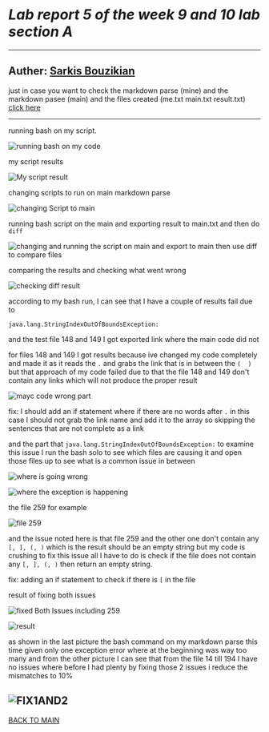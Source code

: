 
# ***Lab report 5 of the week 9 and 10 lab section A***
---
Auther: **[Sarkis Bouzikian](https://github.com/oplikos)**
---

just in case you want to check the markdown parse (mine) and the markdown pasee (main) and the files created (me.txt main.txt result.txt)
[click here](https://github.com/oplikos/markdown-parse/tree/main/markdown-parse-main-week9)

---

running bash on my script.

![running bash on my code](mtScript.jpg)

my script results

![My script result](myscriptresult.jpg)

changing scripts to run on main markdown parse

![changing Script to main](mainscript.jpg)

running bash script on the main and exporting result to main.txt and then do ```diff```

![changing and running the script on main and export to main then use diff to compare files](changingandrunningbashtomaintxt.jpg)

comparing the results and checking what went wrong 

![checking diff result](checkindiffresult.jpg)

according to my bash run, I can see that I have a couple of results fail due to 
```
java.lang.StringIndexOutOfBoundsException:
```
and the test file 148 and 149 I got exported link where the main code did not

for files 148 and 149 I got results because ive changed my code completely and made it as it reads the ```.``` and grabs the link that is in between the ```(  )``` but that approach of my code failed due to that the file 148 and 149 don't contain any links which will not produce the proper result

![mayc code wrong part](mycodewrongpart.jpg)

fix: I should add an if statement where if there are no words after ```.``` in this case I should not grab the link name and add it to the array so skipping the sentences that are not complete as a link 


and the part that ```java.lang.StringIndexOutOfBoundsException:``` to examine this issue I run the bash solo to see which files are causing it and open those files up to see what is a common issue in between 

![where is going wrong](manualycheckingfile.jpg)

![where the exception is happening](otherfilessameissue.jpg)

the file 259 for example 

![file 259](file259.jpg)

and the issue noted here is that file 259 and the other one don't contain any ``` [, ], (, ) ``` which is the result should be an empty string but my code is crushing to fix this issue all I have to do is check if the file does not contain any ``` [, ], (, ) ``` then return an empty string.

fix: adding an if statement to check if there is ```[``` in the file 

result of fixing both issues 

![fixed Both Issues including 259](fixedBothIssues.jpg)

![result](yup.jpg)


as shown in the last picture the bash command on my markdown parse this time given only one exception error where at the beginning was way too many and from  the other picture I can see that from the file 14 till 194 I have no issues where before I had plenty by fixing those 2 issues i reduce the mismatches to 10% 

![FIX1AND2](FIX1AND2.jpg)
---
[BACK TO MAIN](https://oplikos.github.io/cse15l-lab-reports/)
